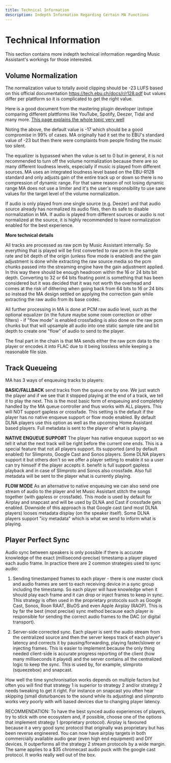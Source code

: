 ```yaml
---
title: Technical Information
description: Indepth Information Regarding Certain MA Functions
---
```


# Technical Information

This section contains more indepth technical information regarding Music Assistant's workings for those interested.

## Volume Normalization

The normalization value to totally avoid clipping should be -23 LUFS based on this official documentation https://tech.ebu.ch/docs/r/r128.pdf but values differ per plattform so it is complicated to get the right value.

Here is a good document from the mastering plugin developer izotope comparing different plattforms like YouTube, Spotify, Deezer, Tidal and many more. [This page explains the whole topic very well](https://www.izotope.com/en/learn/mastering-for-streaming-platforms.html#loudness-specifications-by-streaming-platform)

Noting the above, the default value is -17 which should be a good compromise in 99% of cases. MA originally had it set the to EBU's standard value of -23 but then there were complaints from people finding the music too silent.

The equalizer is bypassed when the value is set to 0 but in general, it is not recommended to turn off the volume normalization because there are so many different loudness levels, especially if music is played from different sources. MA uses an integrated loudness level based on the EBU-R128 standard and only adjusts gain of the entire track up or down so there is no compression of dynamic range. For that same reason of not losing dynamic range MA does not use a limiter and it's the user's responsibility to use sane values for the target level of the volume normalization.

If audio is only played from one single source (e.g. Deezer) and that audio source already has normalized its audio files, then its safe to disable normalization in MA. If audio is played from different sources or audio is not normalized at the source, it is highly recommended to leave normalization enabled for the best experience.

**More technical details**

All tracks are processed as raw pcm by Music Assistant internally. So everything that is played will be first converted to raw pcm in the sample rate and bit depth of the origin (unless flow mode is enabled) and the gain adjustment is done while extracting the raw source media so the pcm chunks passed into the streaming engine have the gain adjustment applied. In this way there should be enough headroom within the 16 or 24 bits bit depth. Converting to 32 or 64 bits floating point is something that has been considered but it was decided that it was not worth the overhead and comes at the risk of dithering when going back from 64 bits to 16 or 24 bits so instead the MA design settled on applying the correction gain while extracting the raw audio from its base codec.

All further processing in MA is done at PCM raw audio level, such as the optional equalizer (in the future maybe some room correction or other filters) - if "flow mode" is enabled crossfading is also done on the raw pcm chunks but that will upsample all audio into one static sample rate and bit depth to create one "flow" of audio to send to the player.

The final part in the chain is that MA sends either the raw pcm data to the player or encodes it into FLAC due to it being lossless while keeping a reasonable file size.

## Track Queueing

MA has 3 ways of enqueuing tracks to players:

**BASIC/FALLBACK**
send tracks from the queue one by one. We just watch the player and if we see that it stopped playing at the end of a track, we tell it to play the next. This is the most basic form of enqueuing and completely handled by the MA queue controller and thus works with ALL players. This will NOT support gapless or crossfade. This setting is the default if the player has no native enqueue support or flow mode enabled. By default DLNA players use this option as well as the upcoming Home Assistant based players. Full metadata is sent to the player of what is playing.

**NATIVE ENQUEUE SUPPORT**
The player has native enqueue support so we tell it what the next track will be right before the current one ends. This is a special feature that not all players support. Its supported (and by default enabled) for Slimproto, Google Cast and Sonos players. Some DLNA players support it but others don't so we offer a player setting to enable it so a user can try himself if the player accepts it. benefit is full support gapless playback and in case of Slimproto and Sonos also crossfade. Also full metadata will be sent to the player what is currently playing.

**FLOW MODE**
As an alternative to native enqueuing we can also send one stream of audio to the player and let Music Assistant stitch the songs together (with gapless or crossfade). This mode is used by default for Airplay and snapcast and will be used by DLNA and Cast if crossfade gets enabled. Downside of this approach is that Google cast (and most DLNA players) looses metadata display (on the speaker itself). Some DLNA players support "icy metadata" which is what we send to inform what is playing. 

## Player Perfect Sync

Audio sync between speakers is only possible if there is accurate knowledge of the exact (millisecond-precise) timestamp a player played each audio frame. In practice there are 2 common strategies used to sync audio:

1) Sending timestamped frames to each player - there is one master clock and audio frames are sent to each receiving device in a sync group including the timestamp. So each player will have knowledge when it should play each frame and it can drop or inject frames to keep in sync. This strategy is often used in the proprietary protocols such as Google Cast, Sonos, Roon RAAT, BluOS and even Apple Airplay (RAOP).
This is by far the best (most precise) sync method because each player is responsible for sending the correct audio frames to the DAC (or digital transport).

2) Server-side corrected sync. Each player is sent the audio stream from the centralized source and then the server keeps track of each player's latency and corrects it by pausing/forwarding, playing faster/slower or injecting frames. This is easier to implement because the only thing needed client-side is accurate progress reporting of the client (how many milliseconds it played) and the server contains all the centralized logic to keep the sync. This is used by, for example, slimproto (squeezebox) and snapcast.

How well the time synchronisation works depends on multiple factors but often you will find that strategy 1 is superior to strategy 2 and/or strategy 2 needs tweaking to get it right. For instance on snapcast you often hear skipping (small disturbances to the sound while its adjusting) and slimproto works very poorly with wifi based devices due to changing player latency.

RECOMMENDATION: To have the best synced audio experiences of players, try to stick with one ecosystem and, if possible, choose one of the options that implement strategy 1 (proprietary protocol).
Airplay is favoured because it a very good sync protocol that originally was proprietary but has been reverse engineered. You can now have airplay targets in both commercially available audio gear (even high end equipment) and DIY devices. It outperforms all the strategy 2 stream protocols by a wide margin. The same applies to a $35 chromecast audio puck with the google cast protocol. It works really well out of the box.
